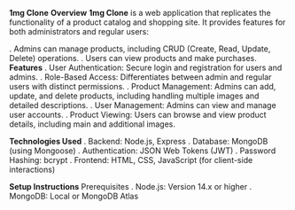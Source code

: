 **1mg Clone**
**Overview**
**1mg Clone** is a web application that replicates the functionality of a product catalog and shopping site. 
It provides features for both administrators and regular users:

. Admins can manage products, including CRUD (Create, Read, Update, Delete) operations.
. Users can view products and make purchases.
**Features**
. User Authentication: Secure login and registration for users and admins.
. Role-Based Access: Differentiates between admin and regular users with distinct permissions.
. Product Management: Admins can add, update, and delete products, including handling multiple images and detailed descriptions.
. User Management: Admins can view and manage user accounts.
. Product Viewing: Users can browse and view product details, including main and additional images.

**Technologies Used**
. Backend: Node.js, Express
. Database: MongoDB (using Mongoose)
. Authentication: JSON Web Tokens (JWT)
. Password Hashing: bcrypt
. Frontend: HTML, CSS, JavaScript (for client-side interactions)

**Setup Instructions**
Prerequisites
. Node.js: Version 14.x or higher
. MongoDB: Local or MongoDB Atlas
